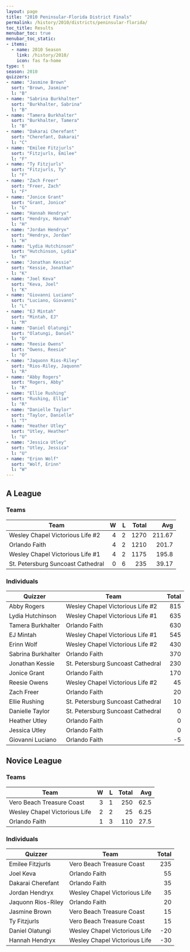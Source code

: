 ```yaml
---
layout: page
title: "2010 Peninsular-Florida District Finals"
permalink: /history/2010/districts/peninsular-florida/
toc_title: Results
menubar_toc: true
menubar_toc_static:
- items:
  - name: 2010 Season
    link: /history/2010/
    icon: fas fa-home
type: t
season: 2010
quizzers:
- name: "Jasmine Brown"
  sort: "Brown, Jasmine"
  l: "B"
- name: "Sabrina Burkhalter"
  sort: "Burkhalter, Sabrina"
  l: "B"
- name: "Tamera Burkhalter"
  sort: "Burkhalter, Tamera"
  l: "B"
- name: "Dakarai Cherefant"
  sort: "Cherefant, Dakarai"
  l: "C"
- name: "Emilee Fitzjurls"
  sort: "Fitzjurls, Emilee"
  l: "F"
- name: "Ty Fitzjurls"
  sort: "Fitzjurls, Ty"
  l: "F"
- name: "Zach Freer"
  sort: "Freer, Zach"
  l: "F"
- name: "Jonice Grant"
  sort: "Grant, Jonice"
  l: "G"
- name: "Hannah Hendryx"
  sort: "Hendryx, Hannah"
  l: "H"
- name: "Jordan Hendryx"
  sort: "Hendryx, Jordan"
  l: "H"
- name: "Lydia Hutchinson"
  sort: "Hutchinson, Lydia"
  l: "H"
- name: "Jonathan Kessie"
  sort: "Kessie, Jonathan"
  l: "K"
- name: "Joel Keva"
  sort: "Keva, Joel"
  l: "K"
- name: "Giovanni Luciano"
  sort: "Luciano, Giovanni"
  l: "L"
- name: "EJ Mintah"
  sort: "Mintah, EJ"
  l: "M"
- name: "Daniel Olatungi"
  sort: "Olatungi, Daniel"
  l: "O"
- name: "Reesie Owens"
  sort: "Owens, Reesie"
  l: "O"
- name: "Jaquonn Rios-Riley"
  sort: "Rios-Riley, Jaquonn"
  l: "R"
- name: "Abby Rogers"
  sort: "Rogers, Abby"
  l: "R"
- name: "Ellie Rushing"
  sort: "Rushing, Ellie"
  l: "R"
- name: "Danielle Taylor"
  sort: "Taylor, Danielle"
  l: "T"
- name: "Heather Utley"
  sort: "Utley, Heather"
  l: "U"
- name: "Jessica Utley"
  sort: "Utley, Jessica"
  l: "U"
- name: "Erinn Wolf"
  sort: "Wolf, Erinn"
  l: "W"
---
```


## A League

### Teams

| Team                              |    W |    L | Total |    Avg |
| --------------------------------- | ---: | ---: | ----: | -----: |
| Wesley Chapel Victorious Life #2  |    4 |    2 |  1270 | 211.67 |
| Orlando Faith                     |    4 |    2 |  1210 |  201.7 |
| Wesley Chapel Victorious Life #1  |    4 |    2 |  1175 |  195.8 |
| St. Petersburg Suncoast Cathedral |    0 |    6 |   235 |  39.17 |

### Individuals

| Quizzer            | Team                              | Total |
| ------------------ | --------------------------------- | ----: |
| Abby Rogers        | Wesley Chapel Victorious Life #2  |   815 |
| Lydia Hutchinson   | Wesley Chapel Victorious Life #1  |   635 |
| Tamera Burkhalter  | Orlando Faith                     |   630 |
| EJ Mintah          | Wesley Chapel Victorious Life #1  |   545 |
| Erinn Wolf         | Wesley Chapel Victorious Life #2  |   430 |
| Sabrina Burkhalter | Orlando Faith                     |   370 |
| Jonathan Kessie    | St. Petersburg Suncoast Cathedral |   230 |
| Jonice Grant       | Orlando Faith                     |   170 |
| Reesie Owens       | Wesley Chapel Victorious Life #2  |    45 |
| Zach Freer         | Orlando Faith                     |    20 |
| Ellie Rushing      | St. Petersburg Suncoast Cathedral |    10 |
| Danielle Taylor    | St. Petersburg Suncoast Cathedral |     0 |
| Heather Utley      | Orlando Faith                     |     0 |
| Jessica Utley      | Orlando Faith                     |     0 |
| Giovanni Luciano   | Orlando Faith                     |    -5 |

## Novice League

### Teams

| Team                          |    W |    L | Total |  Avg |
| ----------------------------- | ---: | ---: | ----: | ---: |
| Vero Beach Treasure Coast     |    3 |    1 |   250 | 62.5 |
| Wesley Chapel Victorious Life |    2 |    2 |    25 | 6.25 |
| Orlando Faith                 |    1 |    3 |   110 | 27.5 |

### Individuals

| Quizzer            | Team                          | Total |
| ------------------ | ----------------------------- | ----: |
| Emilee Fitzjurls   | Vero Beach Treasure Coast     |   235 |
| Joel Keva          | Orlando Faith                 |    55 |
| Dakarai Cherefant  | Orlando Faith                 |    35 |
| Jordan Hendryx     | Wesley Chapel Victorious Life |    35 |
| Jaquonn Rios-Riley | Orlando Faith                 |    20 |
| Jasmine Brown      | Vero Beach Treasure Coast     |    15 |
| Ty Fitzjurls       | Vero Beach Treasure Coast     |    15 |
| Daniel Olatungi    | Wesley Chapel Victorious Life |   -20 |
| Hannah Hendryx     | Wesley Chapel Victorious Life |   -30 |